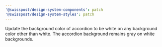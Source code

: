 ```yaml
---
'@swisspost/design-system-components': patch
'@swisspost/design-system-styles': patch
---
```


Update the background color of accordion to be white on any background color other than white. The accordion background remains gray on white backgrounds.
